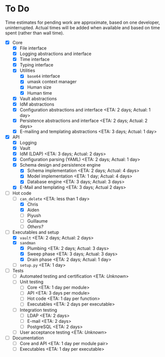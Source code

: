 # To Do

Time estimates for pending work are approximate, based on one developer,
uninterrupted. Actual times will be added when available and based on
time spent (rather than wall time).

* [x] Core
  * [x] File interface
  * [x] Logging abstractions and interface
  * [x] Time interface
  * [x] Typing interface
  * [x] Utilities
    * [x] `base64` interface
    * [x] umask context manager
    * [x] Human size
    * [x] Human time
  * [x] Vault abstractions
  * [x] IdM abstractions
  * [x] Configuration abstractions and interface      <ETA: 2 days; Actual: 1 day>
  * [x] Persistence abstractions and interface        <ETA: 2 days; Actual: 2 days>
  * [x] E-mailing and templating abstractions         <ETA: 3 days; Actual: 1 day>
* [x] API
  * [x] Logging
  * [x] Vault
  * [x] IdM (LDAP)                                    <ETA: 3 days; Actual: 2 days>
  * [x] Configuration parsing (YAML)                  <ETA: 2 days; Actual: 1 day>
  * [x] Schema design and persistence engine
    * [x] Schema implementation                       <ETA: 2 days; Actual: 4 days>
    * [x] Model implementation                        <ETA: 1 day; Actual: 4 days>
    * [x] Database engine                             <ETA: 3 days; Actual: 3 days>
  * [x] E-Mail and templating                         <ETA: 3 days; Actual 2 days>
* [ ] Hot code
  * [ ] `can_delete`                                  <ETA: less than 1 day>
    * [x] Chris
    * [x] Aiden
    * [ ] Piyush
    * [ ] Guillaume
    * [ ] *Others?*
* [ ] Executables and setup
  * [x] `vault`                                       <ETA: 2 days; Actual: 2 days>
  * [x] `sandman`
    * [x] Plumbing                                    <ETA: 2 days; Actual: 3 days>
    * [x] Sweep phase                                 <ETA: 3 days; Actual: 3 days>
    * [x] Drain phase                                 <ETA: 2 days; Actual: 1 day>
  * [ ] `setup.py`                                    <ETA: 1 day>
* [ ] Tests
  * [ ] Automated testing and certification           <ETA: *Unknown*>
  * [ ] Unit testing
    * [ ] Core                                        <ETA: 1 day per module>
    * [ ] API                                         <ETA: 3 days per module>
    * [ ] Hot code                                    <ETA: 1 day per function>
    * [ ] Executables                                 <ETA: 2 days per executable>
  * [ ] Integration testing
    * [ ] LDAP                                        <ETA: 2 days>
    * [ ] E-mail                                      <ETA: 2 days>
    * [ ] PostgreSQL                                  <ETA: 2 days>
  * [ ] User acceptance testing                       <ETA: *Unknown*>
* [ ] Documentation
  * [ ] Core and API                                  <ETA: 1 day per module pair>
  * [ ] Executables                                   <ETA: 1 day per executable>
